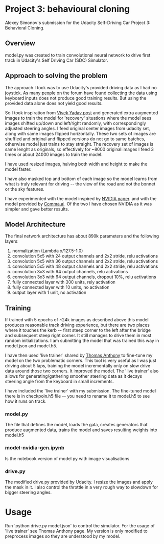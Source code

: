 # Project 3: behavioural cloning
Alexey Simonov's submission for the Udacity Self-Driving Car Project 3: Behavioral Cloning.

## Overview
model.py was created to train convolutional neural network to
drive first track in
Udacity's Self Driving Car (SDC) Simulator.

## Approach to solving the problem

The approach I took was to use Udacity's provided driving data as I had no joystick.
As many people on the forum have found collecting the data using keyboard inputs
does not produce good training results.
But using the provided data alone does not yield good results.

So I took inspiration from [Vivek Yadav post](https://chatbotslife.com/using-augmentation-to-mimic-human-driving-496b569760a9#.52dqz7k51)
and generated extra augmented images to train the model for 'recovery' situations
where the model sees images shifted up/down and left/right randomly, with correspondingly
adjusted steering angles.
I feed original center images from udacity set, along with same images flipped horizontally.
These two sets of images are shuffled and original and flipped versions do not go to same
batches, otherwise model just trains to stay straight.
The recovery set of images is same lenght as originals, so effectively for ~8000 original
images I feed 3 times or about 24000 images to train the model.

I have used resized images, halving both width and height to make the model faster.

I have also masked top and bottom of each image so the model learns from what is truly
relevant for driving -- the view of the road and not the bonnet or the sky features.

I have experimented with the model inspired by [NVIDIA paper](http://images.nvidia.com/content/tegra/automotive/images/2016/solutions/pdf/end-to-end-dl-using-px.pdf).
and with the model provided by [Comma.ai](https://github.com/commaai/research/blob/master/train_steering_model.py).
Of the two I have chosen NVIDIA as it was simpler and gave better results.

## Model Architecture

The final network architecture has about 890k parameters and the following layers:
1. normalization (Lambda x/127.5-1.0)
2. convolution 5x5 with 24 output channels and 2x2 stride, relu activations
3. convolution 5x5 with 36 output channels and 2x2 stride, relu activations
4. convolution 5x5 with 48 output channels and 2x2 stride, relu activations
5. convolution 3x3 with 64 output channels, relu activations
6. convolution 3x3 with 64 output channels, dropout 10%, relu activations
7. fully connected layer with 300 units, rely activation
8. fully connected layer with 10 units, no activation
9. output layer with 1 unit, no activation

## Training

If trained with 5 epochs of ~24k images as described above this model produces
reasonable track driving experience, but there are two places where it touches the kerb
-- first steep corner to the left after the bridge and subsequent steep right corner.
It still manages to drive them in most random initializations.
I am submitting the model that was trained this way in model.json and model.h5.

I have then used 'live trainer' shared by [Thomas Anthony](https://github.com/thomasantony/sdc-live-trainer)
to fine-tune my model on the two problematic corners.
This tool is very useful as I was just driving about 5 laps, training the model
incrementally only on slow drive data around those two corners.
It improved the model.
The 'live trainer' also allows for generating/gathering smoother steering data
as it decays steering angle from the keyboard in small increments.

I have included the 'live trainer' with my submission. The fine-tuned model there is in
checkpoin.h5 file -- you need to rename it to model.h5 to see how it runs on track.

### model.py

The file that defines the model, loads the gata, creates generators that produce
augmented data, trains the model and saves resulting weights into model.h5

### model-nvidia-gen.ipynb

Is the notebook version of model.py with image visualisations

### drive.py

The modified drive.py provided by Udacity.
I resize the images and apply the mask in it.
I also control the throttle in a very rough way to slowdown for bigger steering angles.


# Usage

Run 'python drive.py model.json' to control the simulator.
For the usage of 'live trainer' see Thomas Anthony page. My version is only modified to 
preprocess images so they are understood by my model.



